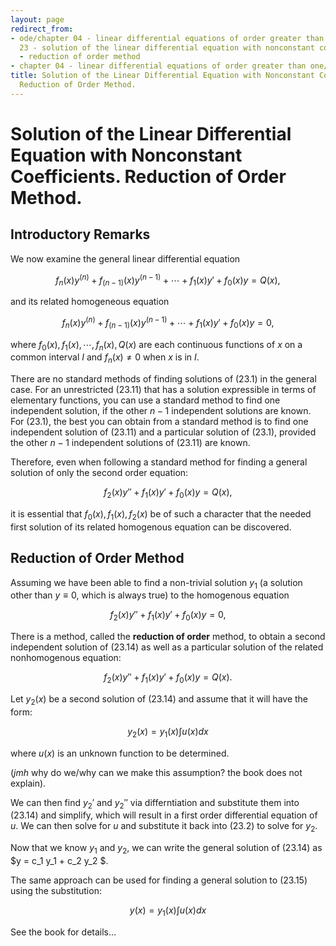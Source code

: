 ```yaml
---
layout: page
redirect_from:
- ode/chapter 04 - linear differential equations of order greater than one/lesson
  23 - solution of the linear differential equation with nonconstant coefficients
  - reduction of order method
- chapter 04 - linear differential equations of order greater than one/lesson 23 - solution of the linear differential equation with nonconstant coefficients - reduction of order method.html
title: Solution of the Linear Differential Equation with Nonconstant Coefficients.
  Reduction of Order Method.
---
```


# Solution of the Linear Differential Equation with Nonconstant Coefficients. Reduction of Order Method.

## Introductory Remarks

We now examine the general linear differential equation

$$ \tag{23.1} f_n(x)y^{(n)} + f_{(n-1)}(x)y^{(n-1)} + \cdots + f_1(x)y' + f_0(x)y = Q(x), $$

and its related homogeneous equation

$$ \tag{23.11} f_n(x)y^{(n)} + f_{(n-1)}(x)y^{(n-1)} + \cdots + f_1(x)y' + f_0(x)y = 0, $$

where $f_0(x),f_1(x),\cdots,f_n(x),Q(x)$ are each continuous functions of $x$ on a common interval $I$ and $f_n(x) \neq 0$ when $x$ is in $I$.

There are no standard methods of finding solutions of $(23.1)$ in the general case. For an unrestricted $(23.11)$ that has a solution expressible in terms of elementary functions, you can use a standard method to find one independent solution, if the other $n - 1$ independent solutions are known. For $(23.1)$, the best you can obtain from a standard method is to find one independent solution of $(23.11)$ and a particular solution of $(23.1)$, provided the other $n - 1$ independent solutions of $(23.11)$ are known. 

Therefore, even when following a standard method for finding a general solution of only the second order equation:

$$ \tag{23.12} f_2(x)y'' + f_1(x)y' + f_0(x)y = Q(x), $$

it is essential that $f_0(x), f_1(x), f_2(x)$ be of such a character that the needed first solution of its related homogenous equation can be discovered.


## Reduction of Order Method

Assuming we have been able to find a non-trivial solution $y_1$ (a solution other than $y \equiv 0$, which is always true) to the homogenous equation

$$ \tag{23.14} f_2(x)y'' + f_1(x)y' + f_0(x)y = 0, $$

There is a method, called the **reduction of order** method, to obtain a second independent solution of $(23.14)$ as well as a particular solution of the related nonhomogenous equation:

$$ \tag{23.15} f_2(x)y'' + f_1(x)y' + f_0(x)y = Q(x). $$

Let $y_2(x)$ be a second solution of (23.14) and assume that it will have the form:

$$ \tag{23.2} y_2(x) = y_1(x) \int{u(x)dx} $$

where $u(x)$ is an unknown function to be determined.

(*jmh* why do we/why can we make this assumption? the book does not explain).

We can then find ${y_2}'$ and ${y_2}''$ via differntiation and substitute them into $(23.14)$ and simplify, which will result in a first order differential equation of $u$. We can then solve for $u$ and substitute it back into $(23.2)$ to solve for $y_2$.

Now that we know $y_1$ and $y_2$, we can write the general solution of $(23.14)$ as $y = c_1 y_1 + c_2 y_2 $.

The same approach can be used for finding a general solution to $(23.15)$ using the substitution:

$$ \tag{23.3} y(x) = y_1(x) \int{u(x)dx} $$

See the book for details...
